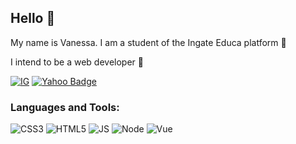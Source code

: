 ## Hello 🙂

My name is Vanessa. I am a student of the Ingate Educa platform 🌱

I intend to be a web developer 🚀

[![IG](https://img.shields.io/badge/Instagram-pink)](https://www.instagram.com/sinokivanessa)
[![Yahoo Badge](https://img.shields.io/badge/-Yahoo-#6001d2?style=flat-square&logo=Yahoo&logoColor=lightBlue&link=mailto:vanessasinoki@yahoo.com.br)](mailto:vanessasinoki@yahoo.com.br)

### Languages and Tools:

![CSS3](https://img.shields.io/badge/CSS3-1572B6?style=for-the-badge&logo=css3&logoColor=white)
![HTML5](https://img.shields.io/badge/HTML5-E34F26?style=for-the-badge&logo=html5&logoColor=white)
![JS](https://img.shields.io/badge/JavaScript-F7DF1E?style=for-the-badge&logo=javascript&logoColor=black)
![Node](https://img.shields.io/badge/Node.js-43853D?style=for-the-badge&logo=node.js&logoColor=white)
![Vue](https://img.shields.io/badge/Vue.js-35495E?style=for-the-badge&logo=vue.js&logoColor=4FC08D)
